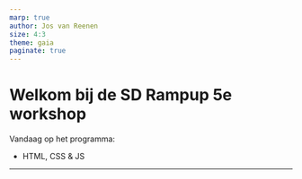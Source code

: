 ```yaml
---
marp: true
author: Jos van Reenen
size: 4:3
theme: gaia
paginate: true
---
```


# Welkom bij de SD Rampup 5e workshop
Vandaag op het programma: 
- HTML, CSS & JS

--- 
